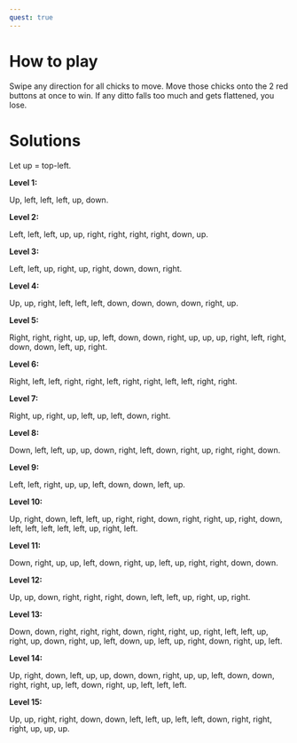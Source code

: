```yaml
---
quest: true
---
```


# How to play
Swipe any direction for all chicks to move.
Move those chicks onto the 2 red buttons at once to win.
If any ditto falls too much and gets flattened, you lose.

# Solutions

Let up = top-left.

**Level 1:** 

Up, left, left, left, up, down.

**Level 2:** 

Left, left, left, up, up, right, right, right, right, down, up.

**Level 3:**

Left, left, up, right, up, right, down, down, right.

**Level 4:**

Up, up, right, left, left, left, down, down, down, down, right, up.

**Level 5:**

Right, right, right, up, up, left, down, down, right, up, up, up, right, left, right, down, down, left, up, right.

**Level 6:**

Right, left, left, right, right, left, right, right, left, left, right, right.

**Level 7:**

Right, up, right, up, left, up, left, down, right.

**Level 8:**

Down, left, left, up, up, down, right, left, down, right, up, right, right, down.

**Level 9:**

Left, left, right, up, up, left, down, down, left, up.

**Level 10:**

Up, right, down, left, left, up, right, right, down, right, right, up, right, down, left, left, left, left, left, up, right, left.

**Level 11:**

Down, right, up, up, left, down, right, up, left, up, right, right, down, down.

**Level 12:** 

Up, up, down, right, right, right, down, left, left, up, right, up, right.

**Level 13:** 

Down, down, right, right, right, down, right, right, up, right, left, left, up, right, up, down, right, up, left, down, up, left, up, right, down, right, up, left.

**Level 14:**

Up, right, down, left, up, up, down, down, right, up, up, left, down, down, right, right, up, left, down, right, up, left, left, left.

**Level 15:**

Up, up, right, right, down, down, left, left,  up, left, left, down, right, right, right, up, up, up.